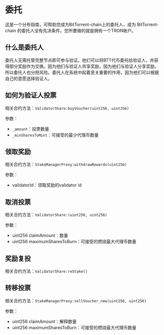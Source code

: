# 委托

这是一个分布指南，可帮助您成为BitTorrent-chain上的委托人，成为 BitTorrent-chain 的委托人没有先决条件。您所要做的就是拥有一个TRON帐户。

## 什么是委托人

委托人无需托管完整节点即可参与验证。他们可以将BTT代币委托给验证人，并获得部分奖励作为交换。因为他们与验证人共享奖励，因为他们与验证人分享奖励，所以委托人也分担风险。委托人在系统中起着至关重要的作用，因为他们可以根据自己的意愿选择验证人。

## 如何为验证人投票

相关合约方法：`ValidatorShare:buyVoucher(uint256, uint256)`

参数：

+ `_amount`：投票数量
+ `_minSharesToMint`：可接受的最少代理币数量

## 领取奖励

相关合约方法：`StakeManagerProxy:withdrawRewards(uint256)`

参数：

+ validatorId：领取奖励的validator id

## 取消投票

相关合约方法：`ValidatorShare:(uint256, uint256)`

参数：

+ uint256 claimAmount：数量
+ uint256 maximumSharesToBurn：可接受的燃烧最大代理币数量

## 奖励复投

相关合约方法：`ValidatorShare:reStake()`

## 转移投票

相关合约方法：`StakeManagerProxy:sellVoucher_new(uint256, uint256)`

参数：

+ uint256 claimAmount：解释数量
+ uint256 maximumSharesToBurn：可接受的燃烧最大代理币数量
